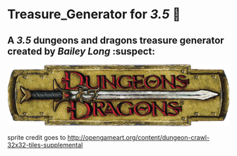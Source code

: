 
# Treasure_Generator for *3.5* :dragon:
## A *3.5* dungeons and dragons treasure generator created by *Bailey Long* :suspect:
![D&D Logo](/images/logo_d&d_1.png)

sprite credit goes to http://opengameart.org/content/dungeon-crawl-32x32-tiles-supplemental